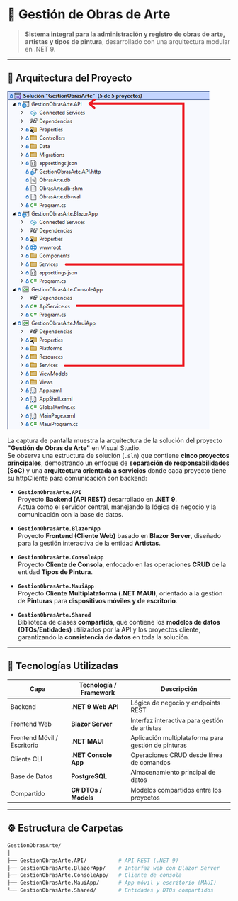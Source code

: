 # 🎨 Gestión de Obras de Arte

> **Sistema integral para la administración y registro de obras de arte, artistas y tipos de pintura**, desarrollado con una arquitectura modular en .NET 9.

---

## 🧱 Arquitectura del Proyecto

<img src="./GestionObrasArte.Shared/img/EstructuraCarpetas.png">

La captura de pantalla muestra la arquitectura de la solución del proyecto **"Gestión de Obras de Arte"** en Visual Studio.  
Se observa una estructura de solución (`.sln`) que contiene **cinco proyectos principales**, demostrando un enfoque de **separación de responsabilidades (SoC)** y una **arquitectura orientada a servicios** donde cada proyecto tiene su httpCliente para comunicación con backend:

- **`GestionObrasArte.API`**  
  Proyecto **Backend (API REST)** desarrollado en **.NET 9**.  
  Actúa como el servidor central, manejando la lógica de negocio y la comunicación con la base de datos.

- **`GestionObrasArte.BlazorApp`**  
  Proyecto **Frontend (Cliente Web)** basado en **Blazor Server**, diseñado para la gestión interactiva de la entidad **Artistas**.

- **`GestionObrasArte.ConsoleApp`**  
  Proyecto **Cliente de Consola**, enfocado en las operaciones **CRUD** de la entidad **Tipos de Pintura**.

- **`GestionObrasArte.MauiApp`**  
  Proyecto **Cliente Multiplataforma (.NET MAUI)**, orientado a la gestión de **Pinturas** para **dispositivos móviles y de escritorio**.

- **`GestionObrasArte.Shared`**  
  Biblioteca de clases **compartida**, que contiene los **modelos de datos (DTOs/Entidades)** utilizados por la API y los proyectos cliente, garantizando la **consistencia de datos** en toda la solución.

---

## 🧩 Tecnologías Utilizadas

| Capa | Tecnología / Framework | Descripción |
|------|-------------------------|-------------|
| Backend | **.NET 9 Web API** | Lógica de negocio y endpoints REST |
| Frontend Web | **Blazor Server** | Interfaz interactiva para gestión de artistas |
| Frontend Móvil / Escritorio | **.NET MAUI** | Aplicación multiplataforma para gestión de pinturas |
| Cliente CLI | **.NET Console App** | Operaciones CRUD desde línea de comandos |
| Base de Datos | **PostgreSQL** | Almacenamiento principal de datos |
| Compartido | **C# DTOs / Models** | Modelos compartidos entre los proyectos |

---

## ⚙️ Estructura de Carpetas

```bash
GestionObrasArte/
│
├── GestionObrasArte.API/          # API REST (.NET 9)
├── GestionObrasArte.BlazorApp/    # Interfaz web con Blazor Server
├── GestionObrasArte.ConsoleApp/   # Cliente de consola
├── GestionObrasArte.MauiApp/      # App móvil y escritorio (MAUI)
└── GestionObrasArte.Shared/       # Entidades y DTOs compartidos
